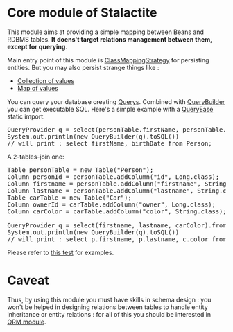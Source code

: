 # Core module of Stalactite

This module aims at providing a simple mapping between Beans and RDBMS tables.
**It doens't target relations management between them, except for querying**.

Main entry point of this module is [ClassMappingStrategy](src/main/java/org/codefilarete/stalactite/persistence/mapping/ClassMappingStrategy.java) for persisting entities.
But you may also persist strange things like :
- [Collection of values](src/main/java/org/codefilarete/stalactite/persistence/mapping/ColumnedCollectionMappingStrategy.java)
- [Map of values](src/main/java/org/codefilarete/stalactite/persistence/mapping/ColumnedMapMappingStrategy.java)

You can query your database creating [Querys](src/main/java/org/codefilarete/stalactite/query/model/Query.java).
Combined with [QueryBuilder](src/main/java/org/codefilarete/stalactite/query/builder/SQLQueryBuilder.java) you can get executable SQL.
Here's a simple example with a [QueryEase](src/main/java/org/codefilarete/stalactite/query/model/QueryEase.java) static import:
<pre>
QueryProvider q = select(personTable.firstName, personTable.birthDate).from(personTable);
System.out.println(new QueryBuilder(q).toSQL())
// will print : select firstName, birthDate from Person; 
</pre>

A 2-tables-join one:
<pre>
Table personTable = new Table("Person");
Column<Long> personId = personTable.addColumn("id", Long.class);
Column<String> firstname = personTable.addColumn("firstname", String.class);
Column<String> lastname = personTable.addColumn("lastname", String.class);
Table carTable = new Table("Car");
Column<Long> ownerId = carTable.addColumn("owner", Long.class);
Column<String> carColor = carTable.addColumn("color", String.class);

QueryProvider q = select(firstname, lastname, carColor).from(personTable, "p").innerJoin(personId, ownerId).where(lastname, like("%jo%"));
System.out.println(new QueryBuilder(q).toSQL())
// will print : select p.firstname, p.lastname, c.color from Person as p inner join Car as c on p.id = c.owner where p.lastname like '%jo%'
</pre>

Please refer to [this test](src/test/java/org/codefilarete/stalactite/query/builder/SQLQueryBuilderTest.java) for examples.

# Caveat

Thus, by using this module you must have skills in schema design : you won't be helped in designing relations between tables to handle entity inheritance or entity relations : for all of this you should be interested in [ORM module](../orm/README.md).